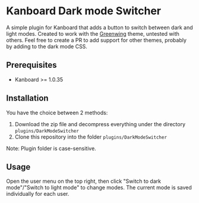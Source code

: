 # Kanboard Dark mode Switcher
A simple plugin for Kanboard that adds a button to switch between dark and light modes. Created to work with the [Greenwing](https://github.com/p0lym0rphik/Greenwing) theme, untested with others. Feel free to create a PR to add support for other themes, probably by adding to the dark mode CSS.

## Prerequisites
- Kanboard >= 1.0.35

## Installation
You have the choice between 2 methods:

1. Download the zip file and decompress everything under the directory `plugins/DarkModeSwitcher`
2. Clone this repository into the folder `plugins/DarkModeSwitcher`

Note: Plugin folder is case-sensitive.

## Usage
Open the user menu on the top right, then click "Switch to dark mode"/"Switch to light mode" to change modes. The current mode is saved individually for each user.
